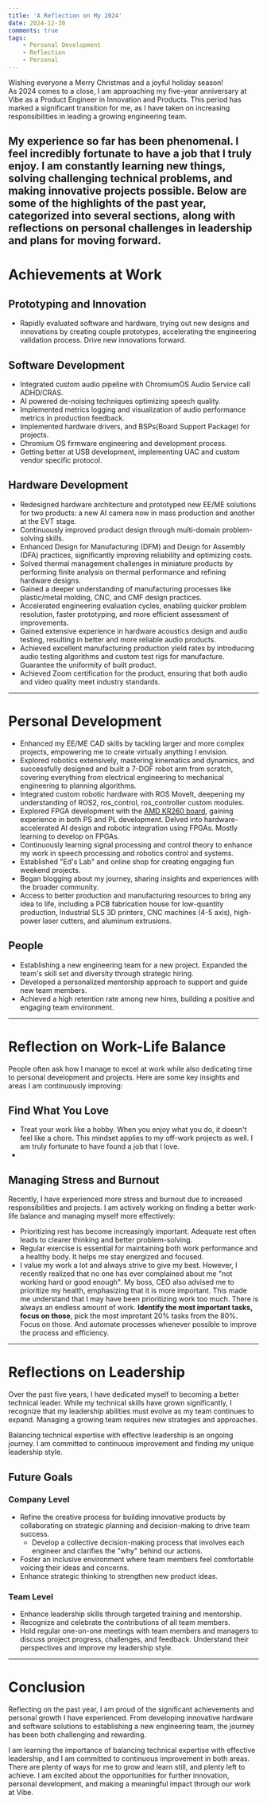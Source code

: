 ```yaml
---
title: 'A Reflection on My 2024'
date: 2024-12-30
comments: true
tags:
    - Personal Development
    - Reflection
    - Personal
---
```

Wishing everyone a Merry Christmas and a joyful holiday season!  
As 2024 comes to a close, I am approaching my five-year anniversary at Vibe as a Product Engineer in Innovation and Products. This period has marked a significant transition for me, as I have taken on increasing responsibilities in leading a growing engineering team.

My experience so far has been phenomenal. I feel incredibly fortunate to have a job that I truly enjoy. I am constantly learning new things, solving challenging technical problems, and making innovative projects possible.
Below are some of the highlights of the past year, categorized into several sections, along with reflections on personal challenges in leadership and plans for moving forward.
---

# Achievements at Work

## Prototyping and Innovation
- Rapidly evaluated software and hardware, trying out new designs and innovations by creating couple prototypes, accelerating the engineering validation process. Drive new innovations forward.

## Software Development
- Integrated custom audio pipeline with ChromiumOS Audio Service call ADHD/CRAS.
- AI powered de-noising techniques optimizing speech quality.
- Implemented metrics logging and visualization of audio performance metrics in production feedback.
- Implemented hardware drivers, and BSPs(Board Support Package) for projects.
- Chromium OS firmware engineering and development process.
- Getting better at USB development, implementing UAC and custom vendor specific protocol.

## Hardware Development
- Redesigned hardware architecture and prototyped new EE/ME solutions for two products: a new AI camera now in mass production and another at the EVT stage.
- Continuously improved product design through multi-domain problem-solving skills.
- Enhanced Design for Manufacturing (DFM) and Design for Assembly (DFA) practices, significantly improving reliability and optimizing costs.
- Solved thermal management challenges in miniature products by performing finite analysis on thermal performance and refining hardware designs.
- Gained a deeper understanding of manufacturing processes like plastic/metal molding, CNC, and CMF design practices.
- Accelerated engineering evaluation cycles, enabling quicker problem resolution, faster prototyping, and more efficient assessment of improvements.
- Gained extensive experience in hardware acoustics design and audio testing, resulting in better and more reliable audio products.
- Achieved excellent manufacturing production yield rates by introducing audio testing algorithms and custom test rigs for manufacture. Guarantee the uniformity of built product. 
- Achieved Zoom certification for the product, ensuring that both audio and video quality meet industry standards.

---

# Personal Development
- Enhanced my EE/ME CAD skills by tackling larger and more complex projects, empowering me to create virtually anything I envision.
- Explored robotics extensively, mastering kinematics and dynamics, and successfully designed and built a 7-DOF robot arm from scratch, covering everything from electrical engineering to mechanical engineering to planning algorithms.
- Integrated custom robotic hardware with ROS MoveIt, deepening my understanding of ROS2, ros_control, ros_controller custom modules.
- Explored FPGA development with the [AMD KR260 board](https://www.amd.com/zh-cn/products/system-on-modules/kria/k26/kr260-robotics-starter-kit.html), gaining experience in both PS and PL development. Delved into hardware-accelerated AI design and robotic integration using FPGAs. Mostly learning to develop on FPGAs.
- Continuously learning signal processing and control theory to enhance my work in speech processing and robotics control and systems.
- Established "Ed's Lab" and online shop for creating engaging fun weekend projects.
- Began blogging about my journey, sharing insights and experiences with the broader community.
- Access to better production and manufacturing resources to bring any idea to life, including a PCB fabrication house for low-quantity production, Industrial SLS 3D printers, CNC machines (4-5 axis), high-power laser cutters, and aluminum extrusions.

## People
- Establishing a new engineering team for a new project. Expanded the team's skill set and diversity through strategic hiring.
- Developed a personalized mentorship approach to support and guide new team members.
- Achieved a high retention rate among new hires, building a positive and engaging team environment. 

---

# Reflection on Work-Life Balance
People often ask how I manage to excel at work while also dedicating time to personal development and projects. Here are some key insights and areas I am continuously improving:

## Find What You Love
- Treat your work like a hobby. When you enjoy what you do, it doesn't feel like a chore. This mindset applies to my off-work projects as well. I am truly fortunate to have found a job that I love.
- 
## Managing Stress and Burnout
Recently, I have experienced more stress and burnout due to increased responsibilities and projects. I am actively working on finding a better work-life balance and managing myself more effectively:
- Prioritizing rest has become increasingly important. Adequate rest often leads to clearer thinking and better problem-solving.
- Regular exercise is essential for maintaining both work performance and a healthy body. It helps me stay energized and focused.
- I value my work a lot and always strive to give my best. However, I recently realized that no one has ever complained about me "not working hard or good enough". My boss, CEO also advised me to prioritize my health, emphasizing that it is more important. This made me understand that I may have been prioritizing work too much. There is always an endless amount of work. **Identify the most important tasks, focus on those**, pick the most improtant 20% tasks from the 80%. Focus on those. And automate processes whenever possible to improve the process and efficiency.


---

# Reflections on Leadership
Over the past five years, I have dedicated myself to becoming a better technical leader. While my technical skills have grown significantly, I recognize that my leadership abilities must evolve as my team continues to expand. Managing a growing team requires new strategies and approaches.

Balancing technical expertise with effective leadership is an ongoing journey. I am committed to continuous improvement and finding my unique leadership style.

## Future Goals
### Company Level
- Refine the creative process for building innovative products by collaborating on strategic planning and decision-making to drive team success.
    - Develop a collective decision-making process that involves each engineer and clarifies the "why" behind our actions.
- Foster an inclusive environment where team members feel comfortable voicing their ideas and concerns.
- Enhance strategic thinking to strengthen new product ideas.

### Team Level
- Enhance leadership skills through targeted training and mentorship.
- Recognize and celebrate the contributions of all team members.
- Hold regular one-on-one meetings with team members and managers to discuss project progress, challenges, and feedback. Understand their perspectives and improve my leadership style.

---

# Conclusion
Reflecting on the past year, I am proud of the significant achievements and personal growth I have experienced. From developing innovative hardware and software solutions to establishing a new engineering team, the journey has been both challenging and rewarding.

I am learning the importance of balancing technical expertise with effective leadership, and I am committed to continuous improvement in both areas. There are plenty of ways for me to grow and learn still, and plenty left to achieve. I am excited about the opportunities for further innovation, personal development, and making a meaningful impact through our work at Vibe.
